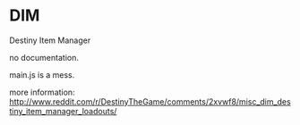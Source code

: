 # DIM
Destiny Item Manager

no documentation.

main.js is a mess.

more information:
http://www.reddit.com/r/DestinyTheGame/comments/2xvwf8/misc_dim_destiny_item_manager_loadouts/

